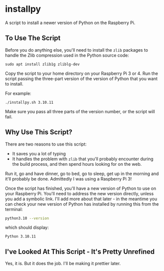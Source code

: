 # installpy

A script to install a newer version of Python on the Raspberry Pi.

## To Use The Script

Before you do anything else, you'll need to install the `zlib` packages to handle the Zlib compression used in the Python source code:

```(bash)
sudo apt install zlib1g zliblg-dev
```

Copy the script to your home directory on your Raspberry Pi 3 or 4. Run the script passing the three-part version of the version of Python that you want to install.

For example:

```(bash)
./installpy.sh 3.10.11
```

Make sure you pass all three parts of the version number, or the script will fail.

## Why Use This Script?

There are two reasons to use this script:
- It saves you a lot of typing
- It handles the problem with `zlib` that you'll probably encounter during the build process, and then spend hours looking for on the web.

Run it, go and have dinner, go to bed, go to sleep, get up in the morning and it'll probably be done. Admittedly I was using a Raspberry Pi 3!

Once the script has finished, you'll have a new version of Python to use on your Raspberry Pi. You'll need to address the new version directly, unless you add a symbolic link. I'll add more about that later - in the meantime you can check your new version of Python has installed by running this from the terminal:

```bash
python3.10 --version
```

which should display:

```(bash)
Python 3.10.11
```

## I've Looked At This Script - It's Pretty Unrefined

Yes, it is. But it does the job. I'll be making it prettier later.

